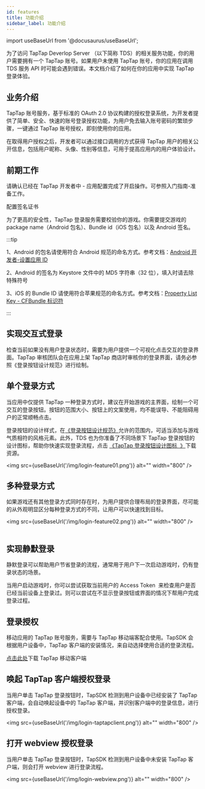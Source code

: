 ```yaml
---
id: features
title: 功能介绍
sidebar_label: 功能介绍
---
```


import useBaseUrl from '@docusaurus/useBaseUrl';

为了访问 TapTap Deverlop Server （以下简称 TDS）的相关服务功能，你的用户需要拥有一个 TapTap 账号。如果用户未使用 TapTap 账号，你的应用在调用 TDS 服务 API 时可能会遇到错误。本文档介绍了如何在你的应用中实现 TapTap 登录体验。

## 业务介绍

TapTap 账号服务，基于标准的 OAuth 2.0 协议构建的授权登录系统，为开发者提供了简单、安全、快速的账号登录授权功能，为用户免去输入账号密码的繁琐步骤，一键通过 TapTap 账号授权，即刻使用你的应用。  

在取得用户授权之后，开发者可以通过接口调用的方式获得 TapTap 用户的相关公开信息，包括用户昵称、头像、性别等信息，可用于提高应用内的用户体验设计。  



## 前期工作

请确认已经在 TapTap 开发者中 - 应用配置完成了开启操作。可参照入门指南-准备工作。

配置签名证书

为了更高的安全性，TapTap 登录服务需要校验你的游戏。你需要提交游戏的 package name（Android 包名）、Bundle id（iOS 包名）以及 Android 签名。

:::tip

1、Android 的包名请使用符合 Android 规范的命名方式。参考文档：[Android 开发者-设置应用 ID](https://developer.android.com/studio/build/application-id)

2、Android 的签名为 Keystore 文件中的 MD5 字符串（32 位），填入时请去除特殊符号

3、iOS 的 Bundle ID 请使用符合苹果规范的命名方式。参考文档：[Property List Key - CFBundle 标识符](https://developer.apple.com/documentation/bundleresources/information_property_list/cfbundleidentifier)

:::

## 实现交互式登录 

检查当前如果没有用户登录状态时，需要为用户提供一个可视化点击交互的登录界面。TapTap 审核团队会在应用上架 TapTap 商店时审核你的登录界面，请务必参照《登录按钮设计规范》进行绘制。

## 单个登录方式

当应用中仅提供 TapTap 一种登录方式时，建议在开始游戏的主界面，绘制一个可交互的登录按钮。按钮的范围大小、按钮上的文案使用，均不能误导、不能阻碍用户的正常顺畅点击。

登录按钮的设计样式，在[《登录按钮设计规范》](/design)允许的范围内，可适当添加与游戏气质相符的风格元素。此外，TDS 也为你准备了不同场景下 TapTap 登录按钮的设计图标，帮助你快速实现登录流程，点击 [《TapTap 登录按钮设计图标  》](/tap-download)下载资源。


<img src={useBaseUrl('/img/login-feature01.png')} alt="" width="800" />


## 多种登录方式

如果游戏还有其他登录方式同时存在时，为用户提供合理布局的登录界面，尽可能的从外观明显区分每种登录方式的不同，让用户可以快速找到目标。

<img src={useBaseUrl('/img/login-feature02.png')} alt="" width="800" />
      

## 实现静默登录

静默登录可以帮助用户节省登录的流程，通常用于用户下一次启动游戏时，仍有登录状态的场景。  

当用户启动游戏时，你可以尝试获取当前用户的 Access Token  来检查用户是否已经当前设备上登录过。则可以尝试在不显示登录按钮或界面的情况下帮用户完成登录过程。



## 登录授权

移动应用的 TapTap 账号服务，需要与 TapTap 移动端客配合使用。TapSDK 会根据用户设备中，TapTap 客户端的安装情况，来自动选择使用合适的登录流程。  

[点击此处](https://www.taptap.com/mobile)下载 TapTap 移动客户端

## 唤起 TapTap 客户端授权登录

当用户单击 TapTap 登录按钮时，TapSDK 检测到用户设备中已经安装了 TapTap 客户端，会自动唤起设备中的 TapTap 客户端，并识别客户端中的登录信息，进行授权登录。

<img src={useBaseUrl('/img/login-taptapclient.png')} alt="" width="800" />


## 打开 webview 授权登录

当用户单击 TapTap 登录按钮时，TapSDK 检测到用户设备中未安装 TapTap 客户端，则会打开 webview 进行登录流程。  

<img src={useBaseUrl('/img/login-webview.png')} alt="" width="800" />